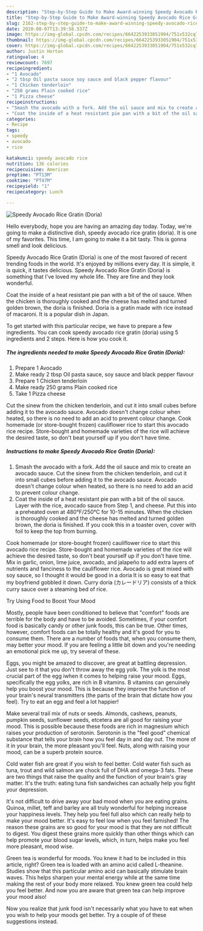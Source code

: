 ```yaml
---
description: "Step-by-Step Guide to Make Award-winning Speedy Avocado Rice Gratin (Doria)"
title: "Step-by-Step Guide to Make Award-winning Speedy Avocado Rice Gratin (Doria)"
slug: 2162-step-by-step-guide-to-make-award-winning-speedy-avocado-rice-gratin-doria
date: 2020-08-07T13:39:58.537Z
image: https://img-global.cpcdn.com/recipes/6642253933051904/751x532cq70/speedy-avocado-rice-gratin-doria-recipe-main-photo.jpg
thumbnail: https://img-global.cpcdn.com/recipes/6642253933051904/751x532cq70/speedy-avocado-rice-gratin-doria-recipe-main-photo.jpg
cover: https://img-global.cpcdn.com/recipes/6642253933051904/751x532cq70/speedy-avocado-rice-gratin-doria-recipe-main-photo.jpg
author: Justin Horton
ratingvalue: 4
reviewcount: 7697
recipeingredient:
- "1 Avocado"
- "2 tbsp Oil pasta sauce soy sauce and black pepper flavour"
- "1 Chicken tenderloin"
- "250 grams Plain cooked rice"
- "1 Pizza cheese"
recipeinstructions:
- "Smash the avocado with a fork. Add the oil sauce and mix to create an avocado sauce. Cut the sinew from the chicken tenderloin, and cut it into small cubes before adding it to the avocado sauce.  Avocado doesn&#39;t change colour when heated, so there is no need to add an acid to prevent colour change."
- "Coat the inside of a heat resistant pie pan with a bit of the oil sauce. Layer with the rice, avocado sauce from Step 1, and cheese. Put this into a preheated oven at 480°F/250°C for 10-15 minutes. When the chicken is thoroughly cooked and the cheese has melted and turned golden brown, the doria is finished.  If you cook this in a toaster oven, cover with foil to keep the top from burning."
categories:
- Recipe
tags:
- speedy
- avocado
- rice

katakunci: speedy avocado rice 
nutrition: 136 calories
recipecuisine: American
preptime: "PT13M"
cooktime: "PT47M"
recipeyield: "1"
recipecategory: Lunch

---
```



![Speedy Avocado Rice Gratin (Doria)](https://img-global.cpcdn.com/recipes/6642253933051904/751x532cq70/speedy-avocado-rice-gratin-doria-recipe-main-photo.jpg)

Hello everybody, hope you are having an amazing day today. Today, we're going to make a distinctive dish, speedy avocado rice gratin (doria). It is one of my favorites. This time, I am going to make it a bit tasty. This is gonna smell and look delicious.

Speedy Avocado Rice Gratin (Doria) is one of the most favored of recent trending foods in the world. It's enjoyed by millions every day. It is simple, it is quick, it tastes delicious. Speedy Avocado Rice Gratin (Doria) is something that I've loved my whole life. They are fine and they look wonderful.

Coat the inside of a heat resistant pie pan with a bit of the oil sauce. When the chicken is thoroughly cooked and the cheese has melted and turned golden brown, the doria is finished. Doria is a gratin made with rice instead of macaroni. It is a popular dish in Japan.


To get started with this particular recipe, we have to prepare a few ingredients. You can cook speedy avocado rice gratin (doria) using 5 ingredients and 2 steps. Here is how you cook it.

<!--inarticleads1-->

##### The ingredients needed to make Speedy Avocado Rice Gratin (Doria):

1. Prepare 1 Avocado
1. Make ready 2 tbsp Oil pasta sauce, soy sauce and black pepper flavour
1. Prepare 1 Chicken tenderloin
1. Make ready 250 grams Plain cooked rice
1. Take 1 Pizza cheese


Cut the sinew from the chicken tenderloin, and cut it into small cubes before adding it to the avocado sauce. Avocado doesn&#39;t change colour when heated, so there is no need to add an acid to prevent colour change. Cook homemade (or store-bought frozen) cauliflower rice to start this avocado rice recipe. Store-bought and homemade varieties of the rice will achieve the desired taste, so don&#39;t beat yourself up if you don&#39;t have time. 

<!--inarticleads2-->

##### Instructions to make Speedy Avocado Rice Gratin (Doria):

1. Smash the avocado with a fork. Add the oil sauce and mix to create an avocado sauce. Cut the sinew from the chicken tenderloin, and cut it into small cubes before adding it to the avocado sauce.  Avocado doesn&#39;t change colour when heated, so there is no need to add an acid to prevent colour change.
1. Coat the inside of a heat resistant pie pan with a bit of the oil sauce. Layer with the rice, avocado sauce from Step 1, and cheese. Put this into a preheated oven at 480°F/250°C for 10-15 minutes. When the chicken is thoroughly cooked and the cheese has melted and turned golden brown, the doria is finished.  If you cook this in a toaster oven, cover with foil to keep the top from burning.


Cook homemade (or store-bought frozen) cauliflower rice to start this avocado rice recipe. Store-bought and homemade varieties of the rice will achieve the desired taste, so don&#39;t beat yourself up if you don&#39;t have time. Mix in garlic, onion, lime juice, avocado, and jalapeño to add extra layers of nutrients and fanciness to the cauliflower rice. Avocado is great mixed with soy sauce, so I thought it would be good in a doria It is so easy to eat that my boyfriend gobbled it down. Curry doria (カレードリア) consists of a thick curry sauce over a steaming bed of rice. 

Try Using Food to Boost Your Mood


Mostly, people have been conditioned to believe that "comfort" foods are terrible for the body and have to be avoided. Sometimes, if your comfort food is basically candy or other junk foods, this can be true. Other times, however, comfort foods can be totally healthy and it's good for you to consume them. There are a number of foods that, when you consume them, may better your mood. If you are feeling a little bit down and you're needing an emotional pick me up, try several of these.

Eggs, you might be amazed to discover, are great at battling depression. Just see to it that you don't throw away the egg yolk. The yolk is the most crucial part of the egg iwhen it comes to helping raise your mood. Eggs, specifically the egg yolks, are rich in B vitamins. B vitamins can genuinely help you boost your mood. This is because they improve the function of your brain's neural transmitters (the parts of the brain that dictate how you feel). Try to eat an egg and feel a lot happier!

Make several trail mix of nuts or seeds. Almonds, cashews, peanuts, pumpkin seeds, sunflower seeds, etcetera are all good for raising your mood. This is possible because these foods are rich in magnesium which raises your production of serotonin. Serotonin is the "feel good" chemical substance that tells your brain how you feel day in and day out. The more of it in your brain, the more pleasant you'll feel. Nuts, along with raising your mood, can be a superb protein source.

Cold water fish are great if you wish to feel better. Cold water fish such as tuna, trout and wild salmon are chock full of DHA and omega-3 fats. These are two things that raise the quality and the function of your brain's gray matter. It's the truth: eating tuna fish sandwiches can actually help you fight your depression. 

It's not difficult to drive away your bad mood when you are eating grains. Quinoa, millet, teff and barley are all truly wonderful for helping increase your happiness levels. They help you feel full also which can really help to make your mood better. It's easy to feel low when you feel famished! The reason these grains are so good for your mood is that they are not difficult to digest. You digest these grains more quickly than other things which can help promote your blood sugar levels, which, in turn, helps make you feel more pleasant, mood wise.

Green tea is wonderful for moods. You knew it had to be included in this article, right? Green tea is loaded with an amino acid called L-theanine. Studies show that this particular amino acid can basically stimulate brain waves. This helps sharpen your mental energy while at the same time making the rest of your body more relaxed. You knew green tea could help you feel better. And now you are aware that green tea can help improve your mood also!

Now you realize that junk food isn't necessarily what you have to eat when you wish to help your moods get better. Try  a  couple of  of  these  suggestions  instead.

